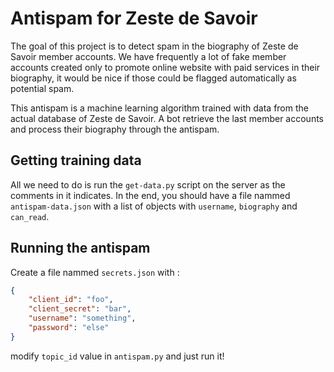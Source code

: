 # Antispam for Zeste de Savoir

The goal of this project is to detect spam in the biography of Zeste de Savoir member accounts. We have frequently a lot of fake member accounts created only to promote online website with paid services in their biography, it would be nice if those could be flagged automatically as potential spam.

This antispam is a machine learning algorithm trained with data from the actual database of Zeste de Savoir. A bot retrieve the last member accounts and process their biography through the antispam.

## Getting training data

All we need to do is run the `get-data.py` script on the server as the comments in it indicates. In the end, you should have a file nammed `antispam-data.json` with a list of objects with `username`, `biography` and `can_read`.

## Running the antispam

Create a file nammed `secrets.json` with :

```json
{
    "client_id": "foo",
    "client_secret": "bar",
    "username": "something",
    "password": "else"
}
```

modify `topic_id` value in `antispam.py` and just run it!

